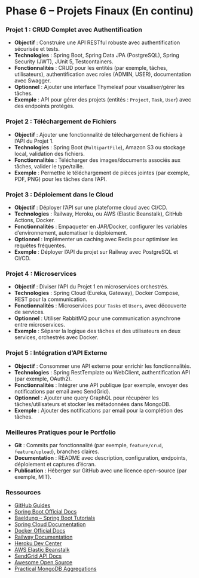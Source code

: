 # Phase 6 – Projets Finaux (En continu)

### Projet 1 : CRUD Complet avec Authentification
- **Objectif** : Construire une API RESTful robuste avec authentification sécurisée et tests.  
- **Technologies** : Spring Boot, Spring Data JPA (PostgreSQL), Spring Security (JWT), JUnit 5, Testcontainers.  
- **Fonctionnalités** : CRUD pour les entités (par exemple, tâches, utilisateurs), authentification avec roles (ADMIN, USER), documentation avec Swagger.  
- **Optionnel** : Ajouter une interface Thymeleaf pour visualiser/gérer les tâches.  
- **Exemple** : API pour gérer des projets (entités : `Project`, `Task`, `User`) avec des endpoints protégés.  

### Projet 2 : Téléchargement de Fichiers
- **Objectif** : Ajouter une fonctionnalité de téléchargement de fichiers à l’API du Projet 1.  
- **Technologies** : Spring Boot (`MultipartFile`), Amazon S3 ou stockage local, validation des fichiers.  
- **Fonctionnalités** : Télécharger des images/documents associés aux tâches, valider le type/taille.  
- **Exemple** : Permettre le téléchargement de pièces jointes (par exemple, PDF, PNG) pour les tâches dans l’API.  

### Projet 3 : Déploiement dans le Cloud
- **Objectif** : Déployer l’API sur une plateforme cloud avec CI/CD.  
- **Technologies** : Railway, Heroku, ou AWS (Elastic Beanstalk), GitHub Actions, Docker.  
- **Fonctionnalités** : Empaqueter en JAR/Docker, configurer les variables d’environnement, automatiser le déploiement.  
- **Optionnel** : Implémenter un caching avec Redis pour optimiser les requêtes fréquentes.  
- **Exemple** : Déployer l’API du projet sur Railway avec PostgreSQL et CI/CD.  

### Projet 4 : Microservices
- **Objectif** : Diviser l’API du Projet 1 en microservices orchestrés.  
- **Technologies** : Spring Cloud (Eureka, Gateway), Docker Compose, REST pour la communication.  
- **Fonctionnalités** : Microservices pour `Tasks` et `Users`, avec découverte de services.  
- **Optionnel** : Utiliser RabbitMQ pour une communication asynchrone entre microservices.  
- **Exemple** : Séparer la logique des tâches et des utilisateurs en deux services, orchestrés avec Docker.  

### Projet 5 : Intégration d’API Externe
- **Objectif** : Consommer une API externe pour enrichir les fonctionnalités.  
- **Technologies** : Spring RestTemplate ou WebClient, authentification API (par exemple, OAuth2).  
- **Fonctionnalités** : Intégrer une API publique (par exemple, envoyer des notifications par email avec SendGrid).  
- **Optionnel** : Ajouter une query GraphQL pour récupérer les tâches/utilisateurs et stocker les métadonnées dans MongoDB.  
- **Exemple** : Ajouter des notifications par email pour la complétion des tâches.  

### Meilleures Pratiques pour le Portfolio
- **Git** : Commits par fonctionnalité (par exemple, `feature/crud`, `feature/upload`), branches claires.  
- **Documentation** : README avec description, configuration, endpoints, déploiement et captures d’écran.  
- **Publication** : Héberger sur GitHub avec une licence open-source (par exemple, MIT).  

### Ressources
- [GitHub Guides](https://guides.github.com)  
- [Spring Boot Official Docs](https://spring.io/projects/spring-boot)  
- [Baeldung – Spring Boot Tutorials](https://www.baeldung.com)  
- [Spring Cloud Documentation](https://spring.io/projects/spring-cloud)  
- [Docker Official Docs](https://docs.docker.com)  
- [Railway Documentation](https://docs.railway.app)  
- [Heroku Dev Center](https://devcenter.heroku.com)  
- [AWS Elastic Beanstalk](https://docs.aws.amazon.com/elasticbeanstalk)  
- [SendGrid API Docs](https://docs.sendgrid.com)  
- [Awesome Open Source](https://awesomeopensource.com)  
- [Practical MongoDB Aggregations](https://university.mongodb.com/courses/MongoDB-Aggregations)